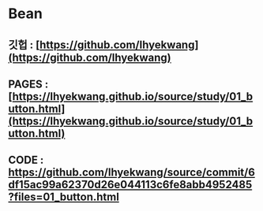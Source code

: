 # Bean

## 깃헙 : [https://github.com/lhyekwang](https://github.com/lhyekwang)

## PAGES : [https://lhyekwang.github.io/source/study/01_button.html](https://lhyekwang.github.io/source/study/01_button.html)

## CODE :  https://github.com/lhyekwang/source/commit/6df15ac99a62370d26e044113c6fe8abb4952485?files=01_button.html
